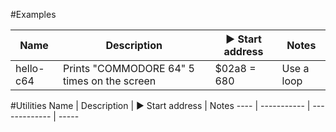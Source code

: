 #Examples

Name | Description | :arrow_forward: Start address | Notes
---- | ----------- | ------------- | -----
hello-c64 | Prints "COMMODORE 64" 5 times on the screen | $02a8 = 680 | Use a loop

#Utilities
Name | Description | :arrow_forward: Start address | Notes
---- | ----------- | ------------- | -----
